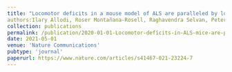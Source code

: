 ```yaml
---
title: "Locomotor deficits in a mouse model of ALS are paralleled by loss of V1-interneuron connections onto fast motor neurons"
authors:Ilary Allodi, Roser Montañana-Rosell, Raghavendra Selvan, Peter Low, Ole Kiehn
collection: publications
permalink: /publication/2020-01-01-Locomotor-deficits-in-ALS-mice-are-paralleled-by-loss-of-V1-interneuron-connections-onto-fast-motor-neurons
date: 2021-05-01
venue: 'Nature Communications'
pubtype: 'journal'
paperurl: https://www.nature.com/articles/s41467-021-23224-7
---
```


